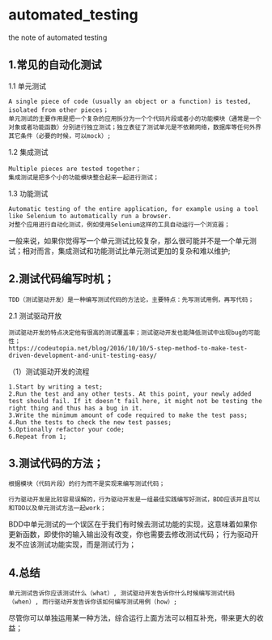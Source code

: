 # automated_testing
the note of automated testing

## 1.常见的自动化测试

1.1 单元测试

    A single piece of code (usually an object or a function) is tested, isolated from other pieces；
    单元测试的主要作用是把一个复杂的应用拆分为一个个代码片段或者小的功能模块（通常是一个对象或者功能函数）分别进行独立测试；独立表征了测试单元是不依赖网络，数据库等任何外界其它条件（必要的时候，可以mock）;
    
1.2 集成测试

    Multiple pieces are tested together；
    集成测试是把多个小的功能模块整合起来一起进行测试；
    
1.3 功能测试

    Automatic testing of the entire application, for example using a tool like Selenium to automatically run a browser.
    对整个应用进行自动化测试，例如使用Selenium这样的工具自动运行一个浏览器；

一般来说，如果你觉得写一个单元测试比较复杂，那么很可能并不是一个单元测试；相对而言，集成测试和功能测试比单元测试更加的复杂和难以维护;


## 2.测试代码编写时机；

    TDD（测试驱动开发）是一种编写测试代码的方法论，主要特点：先写测试用例，再写代码；
    
2.1 测试驱动开放

    测试驱动开发的特点决定他有很高的测试覆盖率；测试驱动开发也能降低测试中出现bug的可能性；
    https://codeutopia.net/blog/2016/10/10/5-step-method-to-make-test-driven-development-and-unit-testing-easy/
    
（1）测试驱动开发的流程
    
    1.Start by writing a test;
    2.Run the test and any other tests. At this point, your newly added test should fail. If it doesn’t fail here, it might not be testing the right thing and thus has a bug in it.
    3.Write the minimum amount of code required to make the test pass;
    4.Run the tests to check the new test passes;
    5.Optionally refactor your code;
    6.Repeat from 1;

## 3.测试代码的方法；
    
    根据模块（代码片段）的行为而不是实现来编写测试代码；

    行为驱动开发是比较容易误解的，行为驱动开发是一组最佳实践编写好测试，BDD应该并且可以和TDD以及单元测试方法一起work；
BDD中单元测试的一个误区在于我们有时候去测试功能的实现，这意味着如果你更新函数，即使你的输入输出没有改变，你也需要去修改测试代码；
行为驱动开发不应该测试功能实现，而是测试行为；



## 4.总结

    单元测试告诉你应该测试什么（what）, 测试驱动开发告诉你什么时候编写测试代码（when）, 而行驱动开发告诉你该如何编写测试用例（how）;
尽管你可以单独运用某一种方法，综合运行上面方法可以相互补充，带来更大的收益；